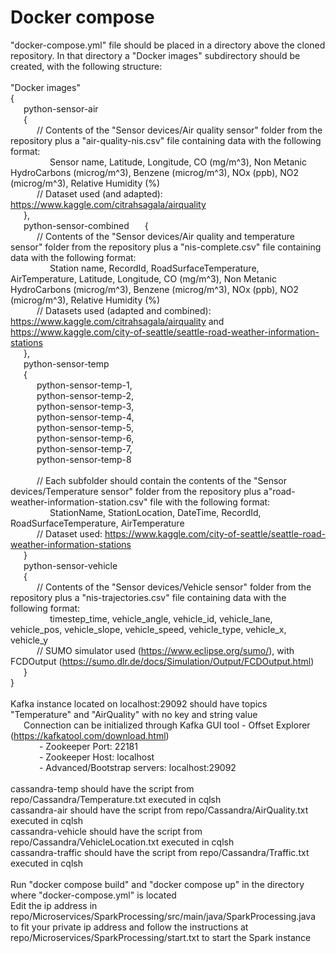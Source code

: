 # Docker compose
 "docker-compose.yml" file should be placed in a directory above the cloned repository. In that directory a "Docker images" subdirectory should be created, with the following structure:  
 <br/>
 "Docker images"  
 {  
	&ensp;&ensp;&ensp;python-sensor-air  
	&ensp;&ensp;&ensp;{  
		&ensp;&ensp;&ensp;&ensp;&ensp;&ensp;// Contents of the "Sensor devices/Air quality sensor" folder from the repository plus a "air-quality-nis.csv" file containing data with the following format:  
			&ensp;&ensp;&ensp;&ensp;&ensp;&ensp;&ensp;&ensp;&ensp;Sensor name, Latitude, Longitude, CO (mg/m^3), Non Metanic HydroCarbons (microg/m^3), Benzene (microg/m^3), NOx (ppb), NO2 (microg/m^3), Relative Humidity (%)  
		&ensp;&ensp;&ensp;&ensp;&ensp;&ensp;// Dataset used (and adapted): https://www.kaggle.com/citrahsagala/airquality  
	&ensp;&ensp;&ensp;},  
	&ensp;&ensp;&ensp;python-sensor-combined 
	&ensp;&ensp;&ensp;{  
		&ensp;&ensp;&ensp;&ensp;&ensp;&ensp;// Contents of the "Sensor devices/Air quality and temperature sensor" folder from the repository plus a "nis-complete.csv" file containing data with the following format:  
			&ensp;&ensp;&ensp;&ensp;&ensp;&ensp;&ensp;&ensp;&ensp;Station name, RecordId, RoadSurfaceTemperature, AirTemperature, Latitude, Longitude, CO (mg/m^3), Non Metanic HydroCarbons (microg/m^3), Benzene (microg/m^3), NOx (ppb), NO2 (microg/m^3), Relative Humidity (%)  
		&ensp;&ensp;&ensp;&ensp;&ensp;&ensp;// Datasets used (adapted and combined): https://www.kaggle.com/citrahsagala/airquality and https://www.kaggle.com/city-of-seattle/seattle-road-weather-information-stations  
	&ensp;&ensp;&ensp;},  
	&ensp;&ensp;&ensp;python-sensor-temp  
	&ensp;&ensp;&ensp;{  
		&ensp;&ensp;&ensp;&ensp;&ensp;&ensp;python-sensor-temp-1,  
		&ensp;&ensp;&ensp;&ensp;&ensp;&ensp;python-sensor-temp-2,  
		&ensp;&ensp;&ensp;&ensp;&ensp;&ensp;python-sensor-temp-3,  
		&ensp;&ensp;&ensp;&ensp;&ensp;&ensp;python-sensor-temp-4,  
		&ensp;&ensp;&ensp;&ensp;&ensp;&ensp;python-sensor-temp-5,  
		&ensp;&ensp;&ensp;&ensp;&ensp;&ensp;python-sensor-temp-6,  
		&ensp;&ensp;&ensp;&ensp;&ensp;&ensp;python-sensor-temp-7,  
		&ensp;&ensp;&ensp;&ensp;&ensp;&ensp;python-sensor-temp-8  
		<br/>
		&ensp;&ensp;&ensp;&ensp;&ensp;&ensp;// Each subfolder should contain the contents of the "Sensor devices/Temperature sensor" folder from the repository plus a"road-weather-information-station.csv" file with the following format:  
			&ensp;&ensp;&ensp;&ensp;&ensp;&ensp;&ensp;&ensp;&ensp;StationName, StationLocation, DateTime, RecordId, RoadSurfaceTemperature, AirTemperature  
		&ensp;&ensp;&ensp;&ensp;&ensp;&ensp;// Dataset used: https://www.kaggle.com/city-of-seattle/seattle-road-weather-information-stations  
	&ensp;&ensp;&ensp;}  
	&ensp;&ensp;&ensp;python-sensor-vehicle  
	&ensp;&ensp;&ensp;{  
	&ensp;&ensp;&ensp;&ensp;&ensp;&ensp;// Contents of the "Sensor devices/Vehicle sensor" folder from the repository plus a "nis-trajectories.csv" file containing data with the following format:  
	&ensp;&ensp;&ensp;&ensp;&ensp;&ensp;&ensp;&ensp;&ensp;timestep_time, vehicle_angle, vehicle_id, vehicle_lane, vehicle_pos, vehicle_slope, vehicle_speed, vehicle_type, vehicle_x, vehicle_y  
	&ensp;&ensp;&ensp;&ensp;&ensp;&ensp;// SUMO simulator used (https://www.eclipse.org/sumo/), with FCDOutput (https://sumo.dlr.de/docs/Simulation/Output/FCDOutput.html)  
	&ensp;&ensp;&ensp;}  
 }  
 <br/>
 Kafka instance located on localhost:29092 should have topics "Temperature" and "AirQuality" with no key and string value  
 &ensp;&ensp;&ensp;Connection can be initialized through Kafka GUI tool - Offset Explorer (https://kafkatool.com/download.html)  
 &ensp;&ensp;&ensp;&ensp;&ensp;&ensp; - Zookeeper Port: 22181  
 &ensp;&ensp;&ensp;&ensp;&ensp;&ensp; - Zookeeper Host: localhost  
 &ensp;&ensp;&ensp;&ensp;&ensp;&ensp; - Advanced/Bootstrap servers: localhost:29092  
 <br/>
 cassandra-temp should have the script from repo/Cassandra/Temperature.txt executed in cqlsh  
 cassandra-air should have the script from repo/Cassandra/AirQuality.txt executed in cqlsh    
 cassandra-vehicle should have the script from repo/Cassandra/VehicleLocation.txt executed in cqlsh    
 cassandra-traffic should have the script from repo/Cassandra/Traffic.txt executed in cqlsh  
 <br/>
 Run "docker compose build" and "docker compose up" in the directory where "docker-compose.yml" is located  
 Edit the ip address in repo/Microservices/SparkProcessing/src/main/java/SparkProcessing.java to fit your private ip address and follow the instructions at repo/Microservices/SparkProcessing/start.txt to start the Spark instance  
 